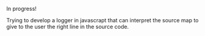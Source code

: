 In progress!

Trying to develop a logger in javascrapt that can interpret the source map to give to the user the right line in the source code.
